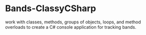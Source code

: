 # Bands-ClassyCSharp
work with classes, methods, groups of objects, loops, and method overloads to create a C# console application for tracking bands.
